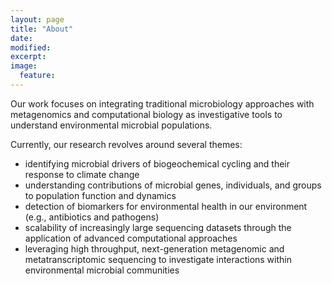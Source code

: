 ```yaml
---
layout: page
title: "About"
date: 
modified:
excerpt:
image:
  feature:
---
```


Our work focuses on integrating traditional microbiology approaches with metagenomics and computational biology as investigative tools to understand environmental microbial populations.

Currently, our research revolves around several themes: 

* identifying microbial drivers of biogeochemical cycling and their response to climate change 
* understanding contributions of microbial genes, individuals, and groups to population function and dynamics 
* detection of biomarkers for environmental health in our environment (e.g., antibiotics and pathogens) 
* scalability of increasingly large sequencing datasets through the application of advanced computational approaches 
* leveraging high throughput, next-generation metagenomic and metatranscriptomic sequencing to investigate interactions within environmental microbial communities
